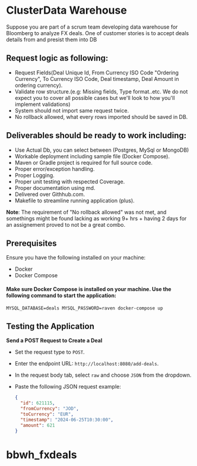 # ClusterData Warehouse

Suppose you are part of a scrum team developing data warehouse for Bloomberg to analyze FX deals. One of customer stories is to accept deals details from and presist them into DB

## Request logic as following:

- Request Fields(Deal Unique Id, From Currency ISO Code "Ordering Currency", To Currency ISO Code, Deal timestamp, Deal Amount in ordering currency).
- Validate row structure.(e.g: Missing fields, Type format..etc. We do not expect you to cover all possible cases but we'll look to how you'll implement validations)
- System should not import same request twice.
- No rollback allowed, what every rows imported should be saved in DB.

## Deliverables should be ready to work including:

- Use Actual Db, you can select between (Postgres, MySql or MongoDB)
- Workable deployment including sample file (Docker Compose).
- Maven or Gradle project is required for full source code.
- Proper error/exception handling.
- Proper Logging.
- Proper unit testing with respected Coverage.
- Proper documentation using md.
- Delivered over Githhub.com.
- Makefile to streamline running application (plus).

**Note**: The requirement of "No rollback allowed" was not met, and somethings might be found lacking as working 9+ hrs + having 2 days for an assignement proved to not be a great combo.

## Prerequisites

Ensure you have the following installed on your machine:

- Docker
- Docker Compose

#### Make sure Docker Compose is installed on your machine. Use the following command to start the application:

`MYSQL_DATABASE=deals MYSQL_PASSWORD=raven docker-compose up`

## Testing the Application

**Send a POST Request to Create a Deal**

- Set the request type to `POST`.
- Enter the endpoint URL: `http://localhost:8080/add-deals`.
- In the request body tab, select `raw` and choose `JSON` from the dropdown.
- Paste the following JSON request example:

  ```json
  {
    "id": 621115,
    "fromCurrency": "JOD",
    "toCurrency": "EUR",
    "timestamp": "2024-06-25T10:30:00",
    "amount": 621
  }
  ```
# bbwh_fxdeals
